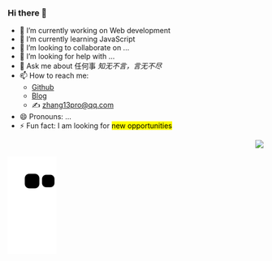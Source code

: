 ### Hi there 👋

<!--
**zhang13pro/zhang13pro** is a ✨ _special_ ✨ repository because its `README.md` (this file) appears on your GitHub profile.

Here are some ideas to get you started:

- 🔭 I’m currently working on ...
- 🌱 I’m currently learning ...
- 👯 I’m looking to collaborate on ...
- 🤔 I’m looking for help with ...
- 💬 Ask me about ...
- 📫 How to reach me: ...
- 😄 Pronouns: ...
- ⚡ Fun fact: ...
-->

- 🔭 I’m currently working on Web development
- 🌱 I’m currently learning JavaScript
- 👯 I’m looking to collaborate on ...
- 🤔 I’m looking for help with ...
- 💬 Ask me about 任何事 <em>知无不言，言无不尽</em>
- 📫 How to reach me:
  - [Github](https://github.com/zhang13pro)
  - [Blog](https://13pro.vercel.app)
  - ✍️ zhang13pro@qq.com
- 😄 Pronouns: ...
- ⚡ Fun fact: I am looking for <mark>new opportunities</mark>

 

 
<p align="right">
  <img src="https://visitor-badge.glitch.me/badge?page_id=diy4869.otaku-ui" />
</p>

![snake gif](https://github.com/diy4869/diy4869/blob/output/github-contribution-grid-snake.svg)
